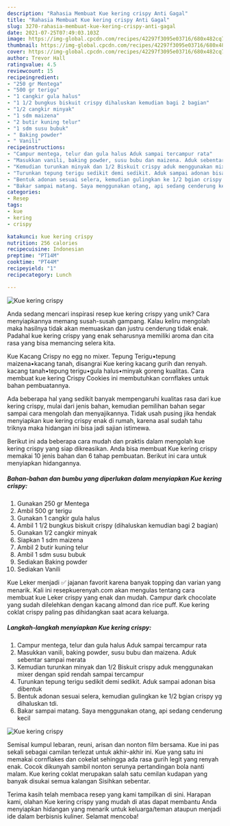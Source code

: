 ```yaml
---
description: "Rahasia Membuat Kue kering crispy Anti Gagal"
title: "Rahasia Membuat Kue kering crispy Anti Gagal"
slug: 3270-rahasia-membuat-kue-kering-crispy-anti-gagal
date: 2021-07-25T07:49:03.103Z
image: https://img-global.cpcdn.com/recipes/42297f3095e03716/680x482cq70/kue-kering-crispy-foto-resep-utama.jpg
thumbnail: https://img-global.cpcdn.com/recipes/42297f3095e03716/680x482cq70/kue-kering-crispy-foto-resep-utama.jpg
cover: https://img-global.cpcdn.com/recipes/42297f3095e03716/680x482cq70/kue-kering-crispy-foto-resep-utama.jpg
author: Trevor Hall
ratingvalue: 4.5
reviewcount: 15
recipeingredient:
- "250 gr Mentega"
- "500 gr terigu"
- "1 cangkir gula halus"
- "1 1/2 bungkus biskuit crispy dihaluskan kemudian bagi 2 bagian"
- "1/2 cangkir minyak"
- "1 sdm maizena"
- "2 butir kuning telur"
- "1 sdm susu bubuk"
- " Baking powder"
- " Vanili"
recipeinstructions:
- "Campur mentega, telur dan gula halus Aduk sampai tercampur rata"
- "Masukkan vanili, baking powder, susu bubu dan maizena. Aduk sebentar sampai merata"
- "Kemudian turunkan minyak dan 1/2 Biskuit crispy aduk menggunakan mixer dengan spid rendah sampai tercampur"
- "Turunkan tepung terigu sedikit demi sedikit. Aduk sampai adonan bisa dibentuk"
- "Bentuk adonan sesuai selera, kemudian gulingkan ke 1/2 bgian crispy yg dihaluskan tdi."
- "Bakar sampai matang. Saya menggunakan otang, api sedang cenderung kecil"
categories:
- Resep
tags:
- kue
- kering
- crispy

katakunci: kue kering crispy 
nutrition: 256 calories
recipecuisine: Indonesian
preptime: "PT14M"
cooktime: "PT44M"
recipeyield: "1"
recipecategory: Lunch

---
```



![Kue kering crispy](https://img-global.cpcdn.com/recipes/42297f3095e03716/680x482cq70/kue-kering-crispy-foto-resep-utama.jpg)

Anda sedang mencari inspirasi resep kue kering crispy yang unik? Cara menyiapkannya memang susah-susah gampang. Kalau keliru mengolah maka hasilnya tidak akan memuaskan dan justru cenderung tidak enak. Padahal kue kering crispy yang enak seharusnya memiliki aroma dan cita rasa yang bisa memancing selera kita.

Kue Kacang Crispy no egg no mixer. Tepung Terigu•tepung maizena•kacang tanah, disangrai Kue kering kacang gurih dan renyah. kacang tanah•tepung terigu•gula halus•minyak goreng kualitas. Cara membuat kue kering Crispy Cookies ini membutuhkan cornflakes untuk bahan pembuatannya.

Ada beberapa hal yang sedikit banyak mempengaruhi kualitas rasa dari kue kering crispy, mulai dari jenis bahan, kemudian pemilihan bahan segar sampai cara mengolah dan menyajikannya. Tidak usah pusing jika hendak menyiapkan kue kering crispy enak di rumah, karena asal sudah tahu triknya maka hidangan ini bisa jadi sajian istimewa.


Berikut ini ada beberapa cara mudah dan praktis dalam mengolah kue kering crispy yang siap dikreasikan. Anda bisa membuat Kue kering crispy memakai 10 jenis bahan dan 6 tahap pembuatan. Berikut ini cara untuk menyiapkan hidangannya.

<!--inarticleads1-->

##### Bahan-bahan dan bumbu yang diperlukan dalam menyiapkan Kue kering crispy:

1. Gunakan 250 gr Mentega
1. Ambil 500 gr terigu
1. Gunakan 1 cangkir gula halus
1. Ambil 1 1/2 bungkus biskuit crispy (dihaluskan kemudian bagi 2 bagian)
1. Gunakan 1/2 cangkir minyak
1. Siapkan 1 sdm maizena
1. Ambil 2 butir kuning telur
1. Ambil 1 sdm susu bubuk
1. Sediakan  Baking powder
1. Sediakan  Vanili


Kue Leker menjadi ✅ jajanan favorit karena banyak topping dan varian yang menarik. Kali ini resepkuerenyah.com akan mengulas tentang cara membuat kue Leker crispy yang enak dan mudah. Campur dark chocolate yang sudah dilelehkan dengan kacang almond dan rice puff. Kue kering coklat crispy paling pas dihidangkan saat acara keluarga. 

<!--inarticleads2-->

##### Langkah-langkah menyiapkan Kue kering crispy:

1. Campur mentega, telur dan gula halus Aduk sampai tercampur rata
1. Masukkan vanili, baking powder, susu bubu dan maizena. Aduk sebentar sampai merata
1. Kemudian turunkan minyak dan 1/2 Biskuit crispy aduk menggunakan mixer dengan spid rendah sampai tercampur
1. Turunkan tepung terigu sedikit demi sedikit. Aduk sampai adonan bisa dibentuk
1. Bentuk adonan sesuai selera, kemudian gulingkan ke 1/2 bgian crispy yg dihaluskan tdi.
1. Bakar sampai matang. Saya menggunakan otang, api sedang cenderung kecil
<img src="//assets-global.cpcdn.com/assets/icons/button_play-2c75c40dde080a61004c1f40b05d8f140eaff45d7e9e6481dc71c63d2e7c4909.png" alt="Kue kering crispy">

Semisal kumpul lebaran, reuni, arisan dan nonton film bersama. Kue ini pas sekali sebagai camilan terlezat untuk akhir-akhir ini. Kue yang satu ini memakai cornflakes dan cokelat sehingga ada rasa gurih legit yang renyah enak. Cocok dikunyah sambil nonton serunya pertandingan bola nanti malam. Kue kering coklat merupakan salah satu cemilan kudapan yang banyak disukai semua kalangan Sisihkan sebentar. 

Terima kasih telah membaca resep yang kami tampilkan di sini. Harapan kami, olahan Kue kering crispy yang mudah di atas dapat membantu Anda menyiapkan hidangan yang menarik untuk keluarga/teman ataupun menjadi ide dalam berbisnis kuliner. Selamat mencoba!

